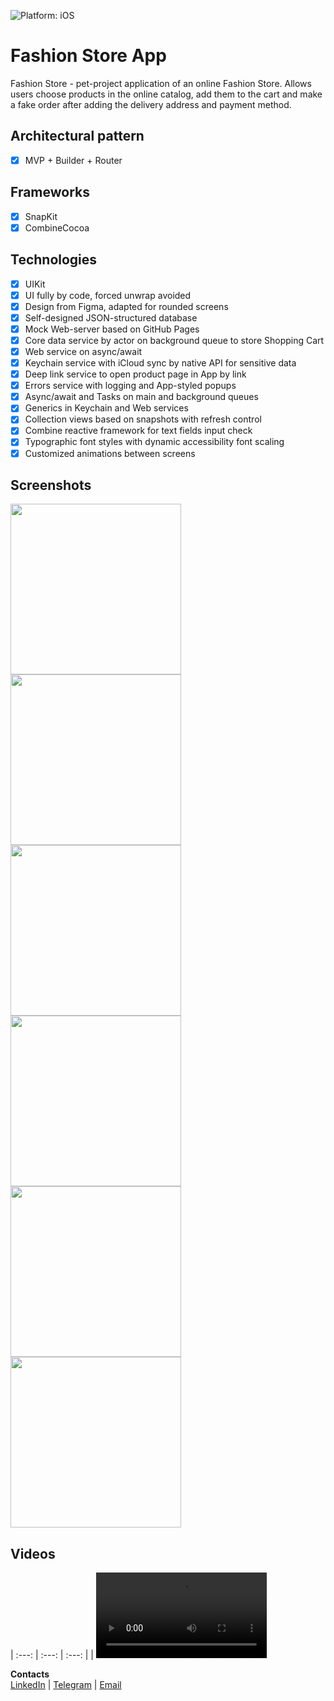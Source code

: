 ![Platform: iOS](https://img.shields.io/badge/Platform-iOS-green.svg)

# Fashion Store App
 Fashion Store - pet-project application of an online Fashion Store. Allows users choose products in the online catalog, add them to the cart and make a fake order after adding the delivery address and payment method.

## Architectural pattern
- [x] MVP + Builder + Router

## Frameworks
- [x] SnapKit
- [x] CombineCocoa

## Technologies
- [x] UIKit
- [x] UI fully by code, forced unwrap avoided
- [x] Design from Figma, adapted for rounded screens
- [x] Self-designed JSON-structured database
- [x] Mock Web-server based on GitHub Pages
- [x] Core data service by actor on background queue to store Shopping Cart
- [x] Web service on async/await
- [x] Keychain service with iCloud sync by native API for sensitive data
- [x] Deep link service to open product page in App by link
- [x] Errors service with logging and App-styled popups
- [x] Async/await and Tasks on main and background queues
- [x] Generics in Keychain and Web services
- [x] Collection views based on snapshots with refresh control
- [x] Combine reactive framework for text fields input check
- [x] Typographic font styles with dynamic accessibility font scaling
- [x] Customized animations between screens

## Screenshots
<img src="PresentationMedia/StoreScreen.png" width="273"/> <img src="PresentationMedia/ProductScreen.png" width="273"/> <img src="PresentationMedia/CartScreen.png" width="273"/> <img src="PresentationMedia/AddressScreen.png" width="273"/> <img src="PresentationMedia/CheckoutScreen.png" width="273"/> <img src="PresentationMedia/PopupScreen.png" width="273"/>

## Videos
| :---: | :---: | :---: |
| <video src="https://user-images.githubusercontent.com/74405334/4bc75151-9187-49fe-be04-a853f2316799.mov" width="273"/> | <video src="https://user-images.githubusercontent.com/74405334/326d511d-bd3c-4a28-a1ca-3d4fbda798ed.mov" width="273"/> | <video src="https://user-images.githubusercontent.com/74405334/4dcbd8e8-9008-4359-8d75-528839f72933.mov" width="273"/> |
| <video src="https://user-images.githubusercontent.com/74405334/41ebc1ec-f1f1-43cc-a29a-45596f95bb6d.mov" width="273"/> | <video src="https://user-images.githubusercontent.com/74405334/2aef9c1a-6cf7-4216-bcd3-2b92eedba176.mov" width="273"/> | <video src="https://user-images.githubusercontent.com/74405334/2a3e82b2-66da-404f-a739-301d6eac5273.mov" width="273"/> |

**Contacts**  
[LinkedIn](https://www.linkedin.com/in/bytepixelmelody "https://www.linkedin.com/in/bytepixelmelody") | [Telegram](https://t.me/BytePixelMelody "@BytePixelMelody") | [Email](mailto:bytepixelmelody@gmail.com "bytepixelmelody@gmail.com")
